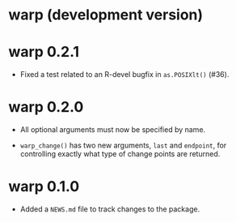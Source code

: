 # warp (development version)

# warp 0.2.1

* Fixed a test related to an R-devel bugfix in `as.POSIXlt()` (#36).

# warp 0.2.0

* All optional arguments must now be specified by name.

* `warp_change()` has two new arguments, `last` and `endpoint`, for controlling
  exactly what type of change points are returned.

# warp 0.1.0

* Added a `NEWS.md` file to track changes to the package.
